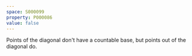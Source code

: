```yaml
---
space: S000099
property: P000086
value: false
---
```


Points of the diagonal don't have a countable base, but points out of the diagonal do.
